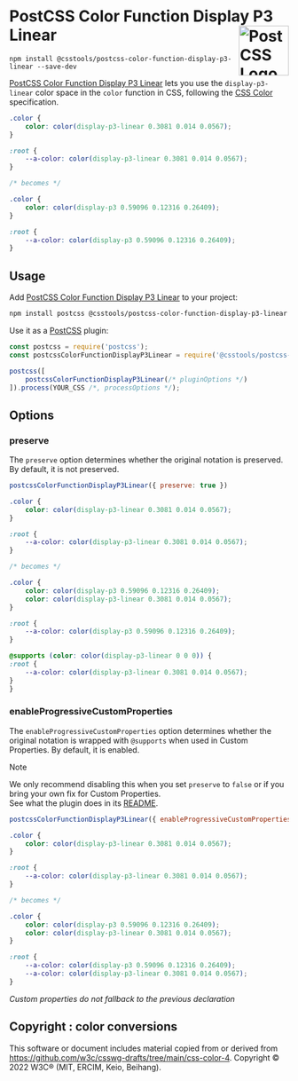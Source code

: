 # PostCSS Color Function Display P3 Linear [<img src="https://postcss.github.io/postcss/logo.svg" alt="PostCSS Logo" width="90" height="90" align="right">][PostCSS]

`npm install @csstools/postcss-color-function-display-p3-linear --save-dev`

[PostCSS Color Function Display P3 Linear] lets you use the `display-p3-linear` color space in the `color` function in
CSS, following the [CSS Color] specification.

```css
.color {
	color: color(display-p3-linear 0.3081 0.014 0.0567);
}

:root {
	--a-color: color(display-p3-linear 0.3081 0.014 0.0567);
}

/* becomes */

.color {
	color: color(display-p3 0.59096 0.12316 0.26409);
}

:root {
	--a-color: color(display-p3 0.59096 0.12316 0.26409);
}
```

## Usage

Add [PostCSS Color Function Display P3 Linear] to your project:

```bash
npm install postcss @csstools/postcss-color-function-display-p3-linear --save-dev
```

Use it as a [PostCSS] plugin:

```js
const postcss = require('postcss');
const postcssColorFunctionDisplayP3Linear = require('@csstools/postcss-color-function-display-p3-linear');

postcss([
	postcssColorFunctionDisplayP3Linear(/* pluginOptions */)
]).process(YOUR_CSS /*, processOptions */);
```



## Options

### preserve

The `preserve` option determines whether the original notation
is preserved. By default, it is not preserved.

```js
postcssColorFunctionDisplayP3Linear({ preserve: true })
```

```css
.color {
	color: color(display-p3-linear 0.3081 0.014 0.0567);
}

:root {
	--a-color: color(display-p3-linear 0.3081 0.014 0.0567);
}

/* becomes */

.color {
	color: color(display-p3 0.59096 0.12316 0.26409);
	color: color(display-p3-linear 0.3081 0.014 0.0567);
}

:root {
	--a-color: color(display-p3 0.59096 0.12316 0.26409);
}

@supports (color: color(display-p3-linear 0 0 0)) {
:root {
	--a-color: color(display-p3-linear 0.3081 0.014 0.0567);
}
}
```

### enableProgressiveCustomProperties

The `enableProgressiveCustomProperties` option determines whether the original notation
is wrapped with `@supports` when used in Custom Properties. By default, it is enabled.

> [!NOTE]
> We only recommend disabling this when you set `preserve` to `false` or if you bring your own fix for Custom Properties.  
> See what the plugin does in its [README](https://github.com/csstools/postcss-plugins/tree/main/plugins/postcss-progressive-custom-properties#readme).

```js
postcssColorFunctionDisplayP3Linear({ enableProgressiveCustomProperties: false })
```

```css
.color {
	color: color(display-p3-linear 0.3081 0.014 0.0567);
}

:root {
	--a-color: color(display-p3-linear 0.3081 0.014 0.0567);
}

/* becomes */

.color {
	color: color(display-p3 0.59096 0.12316 0.26409);
	color: color(display-p3-linear 0.3081 0.014 0.0567);
}

:root {
	--a-color: color(display-p3 0.59096 0.12316 0.26409);
	--a-color: color(display-p3-linear 0.3081 0.014 0.0567);
}
```

_Custom properties do not fallback to the previous declaration_

## Copyright : color conversions

This software or document includes material copied from or derived from https://github.com/w3c/csswg-drafts/tree/main/css-color-4. Copyright © 2022 W3C® (MIT, ERCIM, Keio, Beihang).

[cli-url]: https://github.com/csstools/postcss-plugins/actions/workflows/test.yml?query=workflow/test
[css-url]: https://cssdb.org/#color-function-display-p3-linear
[discord]: https://discord.gg/bUadyRwkJS
[npm-url]: https://www.npmjs.com/package/@csstools/postcss-color-function-display-p3-linear

[PostCSS]: https://github.com/postcss/postcss
[PostCSS Color Function Display P3 Linear]: https://github.com/csstools/postcss-plugins/tree/main/plugins/postcss-color-function-display-p3-linear
[CSS Color]: https://drafts.csswg.org/css-color-4/#predefined-display-p3-linear

